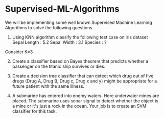 # Supervised-ML-Algorithms

We will be implementing some well known Supervised Machine Learning Algorithms to solve the following questions. 

1. Using KNN algorithm classify the following test case on iris dataset
Sepal Length : 5.2
Sepal Width : 3.1
Species : ?

Consider K=3

2. Create a classifier based on Bayes theorem that predicts whether a passenger on the titanic ship survives or dies.

3. Create a decision tree classifier that can detect which drug out of five drugs (Drug A, Drug B, Drug c, Drug x and y) might be appropriate for a future patient with the same illness. 

4. A submarine has entered into enemy waters. Here underwater mines are placed. The submarine uses sonar signal to detect whether the object is a mine or it's just a rock in the ocean. Your job is to create an SVM classifier for this task.
 
